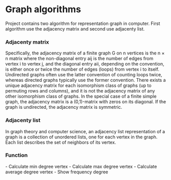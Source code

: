 <h1> Graph algorithms </h1>
Project contains two algorithm for representation graph in computer. First algorithm use the adjacency matrix and second use adjacenty list.

<h3> Adjacenty matrix </h3>
Specifically, the adjacency matrix of a finite graph G on n vertices is the n × n matrix where the non-diagonal entry aij is the number of edges from vertex i to vertex j, and the diagonal entry aii, depending on the convention, is either once or twice the number of edges (loops) from vertex i to itself. Undirected graphs often use the latter convention of counting loops twice, whereas directed graphs typically use the former convention. There exists a unique adjacency matrix for each isomorphism class of graphs (up to permuting rows and columns), and it is not the adjacency matrix of any other isomorphism class of graphs. In the special case of a finite simple graph, the adjacency matrix is a (0,1)-matrix with zeros on its diagonal. If the graph is undirected, the adjacency matrix is symmetric.

<h3> Adjacenty list </h3>
In graph theory and computer science, an adjacency list representation of a graph is a collection of unordered lists, one for each vertex in the graph. Each list describes the set of neighbors of its vertex.

<h3> Function </h3>
- Calculate min degree vertex
- Calculate max degree vertex
- Calculate average degree vertex
- Show frequency degree
